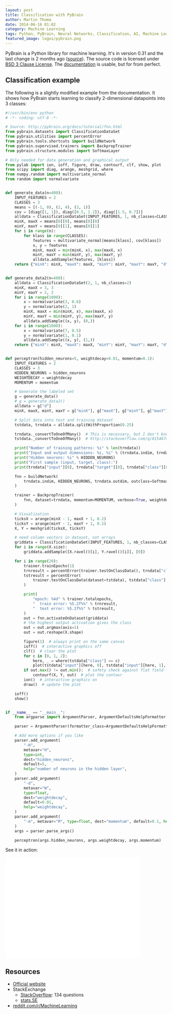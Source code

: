 ```yaml
---
layout: post
title: Classification with PyBrain
author: Martin Thoma
date: 2014-06-16 01:02
category: Machine Learning
tags: Python, PyBrain, Neural Networks, Classification, AI, Machine Learning
featured_image: logos/pybrain.png
---
```


PyBrain is a Python library for machine learning. It's in version 0.31 and
the last change is 2 months ago ([source](https://github.com/pybrain/pybrain)).
The source code is licensed under [BSD 3 Clause License](https://tldrlegal.com/license/bsd-3-clause-license-(revised)). The [documentation](http://pybrain.org/docs/) is usable, but for
from perfect.

## Classification example

The following is a slightly modified example from the documentation. It shows
how PyBrain starts learning to classify 2-dimensional datapoints into 3 classes:

```python
#!/usr/bin/env python
# -*- coding: utf-8 -*-

# Source: http://pybrain.org/docs/tutorial/fnn.html
from pybrain.datasets import ClassificationDataSet
from pybrain.utilities import percentError
from pybrain.tools.shortcuts import buildNetwork
from pybrain.supervised.trainers import BackpropTrainer
from pybrain.structure.modules import SoftmaxLayer

# Only needed for data generation and graphical output
from pylab import ion, ioff, figure, draw, contourf, clf, show, plot
from scipy import diag, arange, meshgrid, where
from numpy.random import multivariate_normal
from random import normalvariate


def generate_data(n=400):
    INPUT_FEATURES = 2
    CLASSES = 3
    means = [(-1, 0), (2, 4), (3, 1)]
    cov = [diag([1, 1]), diag([0.5, 1.2]), diag([1.5, 0.7])]
    alldata = ClassificationDataSet(INPUT_FEATURES, 1, nb_classes=CLASSES)
    minX, maxX = means[0][0], means[0][0]
    minY, maxY = means[0][1], means[0][1]
    for i in range(n):
        for klass in range(CLASSES):
            features = multivariate_normal(means[klass], cov[klass])
            x, y = features
            minX, maxX = min(minX, x), max(maxX, x)
            minY, maxY = min(minY, y), max(maxY, y)
            alldata.addSample(features, [klass])
    return {"minX": minX, "maxX": maxX, "minY": minY, "maxY": maxY, "d": alldata}


def generate_data2(n=400):
    alldata = ClassificationDataSet(2, 1, nb_classes=2)
    minX, maxX = 3, 3
    minY, maxY = 2, 2
    for i in range(1000):
        x = normalvariate(3, 0.6)
        y = normalvariate(2, 1)
        minX, maxX = min(minX, x), max(maxX, x)
        minY, maxY = min(minY, y), max(maxY, y)
        alldata.addSample((x, y), (0,))
    for i in range(1000):
        x = normalvariate(7, 0.5)
        y = normalvariate(1, 0.1)
        alldata.addSample((x, y), (1,))
    return {"minX": minX, "maxX": maxX, "minY": minY, "maxY": maxY, "d": alldata}


def perceptron(hidden_neurons=5, weightdecay=0.01, momentum=0.1):
    INPUT_FEATURES = 2
    CLASSES = 3
    HIDDEN_NEURONS = hidden_neurons
    WEIGHTDECAY = weightdecay
    MOMENTUM = momentum

    # Generate the labeled set
    g = generate_data()
    # g = generate_data2()
    alldata = g["d"]
    minX, maxX, minY, maxY = g["minX"], g["maxX"], g["minY"], g["maxY"]

    # Split data into test and training dataset
    tstdata, trndata = alldata.splitWithProportion(0.25)

    trndata._convertToOneOfMany()  # This is necessary, but I don't know why
    tstdata._convertToOneOfMany()  # http://stackoverflow.com/q/8154674/562769

    print("Number of training patterns: %i" % len(trndata))
    print("Input and output dimensions: %i, %i" % (trndata.indim, trndata.outdim))
    print("Hidden neurons: %i" % HIDDEN_NEURONS)
    print("First sample (input, target, class):")
    print(trndata["input"][0], trndata["target"][0], trndata["class"][0])

    fnn = buildNetwork(
        trndata.indim, HIDDEN_NEURONS, trndata.outdim, outclass=SoftmaxLayer
    )

    trainer = BackpropTrainer(
        fnn, dataset=trndata, momentum=MOMENTUM, verbose=True, weightdecay=WEIGHTDECAY
    )

    # Visualization
    ticksX = arange(minX - 1, maxX + 1, 0.2)
    ticksY = arange(minY - 1, maxY + 1, 0.2)
    X, Y = meshgrid(ticksX, ticksY)

    # need column vectors in dataset, not arrays
    griddata = ClassificationDataSet(INPUT_FEATURES, 1, nb_classes=CLASSES)
    for i in range(X.size):
        griddata.addSample([X.ravel()[i], Y.ravel()[i]], [0])

    for i in range(20):
        trainer.trainEpochs(1)
        trnresult = percentError(trainer.testOnClassData(), trndata["class"])
        tstresult = percentError(
            trainer.testOnClassData(dataset=tstdata), tstdata["class"]
        )

        print(
            "epoch: %4d" % trainer.totalepochs,
            "  train error: %5.2f%%" % trnresult,
            "  test error: %5.2f%%" % tstresult,
        )
        out = fnn.activateOnDataset(griddata)
        # the highest output activation gives the class
        out = out.argmax(axis=1)
        out = out.reshape(X.shape)

        figure(1)  # always print on the same canvas
        ioff()  # interactive graphics off
        clf()  # clear the plot
        for c in [0, 1, 2]:
            here, _ = where(tstdata["class"] == c)
            plot(tstdata["input"][here, 0], tstdata["input"][here, 1], "o")
        if out.max() != out.min():  # safety check against flat field
            contourf(X, Y, out)  # plot the contour
        ion()  # interactive graphics on
        draw()  # update the plot

    ioff()
    show()


if __name__ == "__main__":
    from argparse import ArgumentParser, ArgumentDefaultsHelpFormatter

    parser = ArgumentParser(formatter_class=ArgumentDefaultsHelpFormatter)

    # Add more options if you like
    parser.add_argument(
        "-H",
        metavar="H",
        type=int,
        dest="hidden_neurons",
        default=5,
        help="number of neurons in the hidden layer",
    )
    parser.add_argument(
        "-d",
        metavar="W",
        type=float,
        dest="weightdecay",
        default=0.01,
        help="weightdecay",
    )
    parser.add_argument(
        "-m", metavar="M", type=float, dest="momentum", default=0.1, help="momentum"
    )
    args = parser.parse_args()

    perceptron(args.hidden_neurons, args.weightdecay, args.momentum)
```

See it in action:

<iframe width="420" height="315" src="//www.youtube.com/embed/FjvO3zqVYSw" frameborder="0" allowfullscreen></iframe>


## Resources

* [Official website](http://pybrain.org/)
* StackExchange
  * [StackOverflow](http://stackoverflow.com/questions/tagged/pybrain): 134 questions
  * [stats.SE](http://stats.stackexchange.com/search?q=pybrain)
* [reddit.com/r/MachineLearning](http://www.reddit.com/r/MachineLearning/search?q=pybrain&restrict_sr=on)
